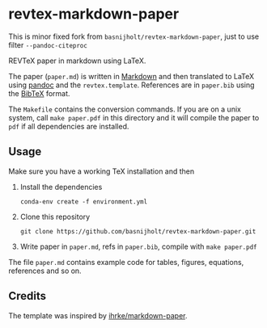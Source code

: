 # revtex-markdown-paper

This is minor fixed fork from `basnijholt/revtex-markdown-paper`, just to use filter `--pandoc-citeproc`

REVTeX paper in markdown using LaTeX.

The paper (`paper.md`) is written in [Markdown](https://daringfireball.net/projects/markdown/) and then translated to LaTeX using [pandoc](http://pandoc.org/) and the `revtex.template`.
References are in `paper.bib` using the [BibTeX](http://www.bibtex.org/) format.

The `Makefile` contains the conversion commands.
If you are on a unix system, call `make paper.pdf` in this directory and it will compile the paper to `pdf` if all dependencies are installed.

## Usage

Make sure you have a working TeX installation and then

1. Install the dependencies

    ~~~{bash}
    conda-env create -f environment.yml
    ~~~
2. Clone this repository

    ~~~{bash}
    git clone https://github.com/basnijholt/revtex-markdown-paper.git
    ~~~
3. Write paper in `paper.md`, refs in `paper.bib`, compile with `make paper.pdf`

The file `paper.md` contains example code for tables, figures, equations, references and so on.


## Credits

The template was inspired by [ihrke/markdown-paper](https://github.com/ihrke/markdown-paper).
